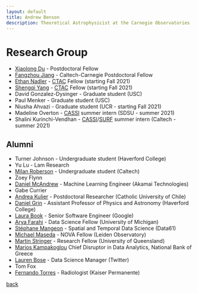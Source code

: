 ```yaml
---
layout: default
title: Andrew Benson
description: Theoretical Astrophysicist at the Carnegie Observatories
---
```


# Research Group

* [Xiaolong Du](https://xiaolong-du.github.io/) - Postdoctoral Fellow
* [Fangzhou Jiang](https://www.fzjiang.com/) - Caltech-Carnegie Postdoctoral Fellow
* [Ethan Nadler](https://kipac.stanford.edu/people/ethan-nadler) - [CTAC](https://ctac.carnegiescience.edu/) Fellow (starting Fall 2021)
* [Shengqi Yang](https://sheayang.github.io/) - [CTAC](https://ctac.carnegiescience.edu/) Fellow (starting Fall 2021)
* David Gonzalez-Dysinger - Graduate student (USC)
* Paul Menker - Graduate student (USC)
* Niusha Ahvazi - Graduate student (UCR - starting Fall 2021)
* Madeline Overton - [CASSI](https://obs.carnegiescience.edu/CASSI) summer intern (SDSU - summer 2021)
* Shalini Kurinchi-Vendhan - [CASSI](https://obs.carnegiescience.edu/CASSI)/[SURF](http://sfp.caltech.edu/programs/surf) summer intern (Caltech - summer 2021)


## Alumni

* Turner Johnson - Undergraduate student (Haverford College)
* Yu Lu - Lam Research
* [Milan Roberson](https://www.linkedin.com/in/milan-roberson-705a5b160/) - Undergraduate student (Caltech)
* Zoey Flynn
* [Daniel McAndrew](https://www.linkedin.com/in/daniel-estevan-mcandrew/) - Machine Learning Engineer (Akamai Technologies)
* Gabe Currier
* [Andrea Kulier](http://www.astro-udec.cl/rdemarco/GaTOS/members.html) - Postdoctoral Researcher (Catholic University of Chile)
* [Daniel Grin](https://www.haverford.edu/users/dgrin) - Assistant Professor of Physics and Astronomy (Haverford College)
* [Laura Book](https://www.linkedin.com/in/booklaura/) - Senior Software Engineer (Google)
* [Arya Farahi](https://afarahi.github.io/) - Data Science Fellow (University of Michigan)
* [Stéphane Mangeon](https://www.linkedin.com/in/smangeon/) - Spatial and Temporal Data Science (Data61)
* [Michael Maseda](https://home.strw.leidenuniv.nl/~maseda/) - NOVA Fellow (Leiden Observatory)
* [Martin Stringer](https://researchers.uq.edu.au/researcher/14653) - Research Fellow (University of Queensland)
* [Marios Kampakoglou](https://www.linkedin.com/in/marios-kampakoglou-23793466/) Chief Disruptor in Data Analytics, National Bank of Greece
* [Lauren Bose](https://www.linkedin.com/in/lauren-bose-53b47031/) - Data Science Manager (Twitter)
* Tom Fox
* [Fernando Torres](https://www.linkedin.com/in/fernandotorresmd/) - Radiologist (Kaiser Permanente)

[back](./)
